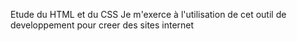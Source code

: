 Etude du HTML et du CSS 
Je m'exerce à l'utilisation de cet outil de developpement pour creer des sites internet

